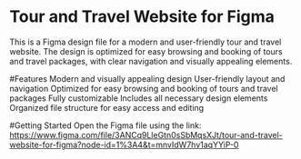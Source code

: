 # Tour and Travel Website for Figma

This is a Figma design file for a modern and user-friendly tour and travel website. The design is optimized for easy browsing and booking of tours and travel packages, with clear navigation and visually appealing elements.

#Features
Modern and visually appealing design
User-friendly layout and navigation
Optimized for easy browsing and booking of tours and travel packages
Fully customizable
Includes all necessary design elements
Organized file structure for easy access and editing

#Getting Started
Open the Figma file using the link: https://www.figma.com/file/3ANCq9LleGtn0sSbMqsXJt/tour-and-travel-website-for-figma?node-id=1%3A4&t=mnvIdW7hv1aqYYiP-0
